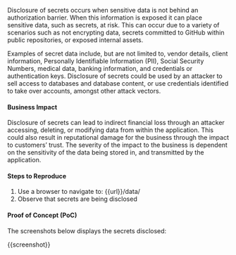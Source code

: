 Disclosure of secrets occurs when sensitive data is not behind an authorization barrier. When this information is exposed it can place sensitive data, such as secrets, at risk. This can occur due to a variety of scenarios such as not encrypting data, secrets committed to GitHub within public repositories, or exposed internal assets.

Examples of secret data include, but are not limited to, vendor details, client information, Personally Identifiable Information (PII), Social Security Numbers, medical data, banking information, and credentials or authentication keys. Disclosure of secrets could be used by an attacker to sell access to databases and database content, or use credentials identified to take over accounts, amongst other attack vectors.

#### Business Impact

Disclosure of secrets can lead to indirect financial loss through an attacker accessing, deleting, or modifying data from within the application. This could also result in reputational damage for the business through the impact to customers’ trust. The severity of the impact to the business is dependent on the sensitivity of the data being stored in, and transmitted by the application.

#### Steps to Reproduce

1. Use a browser to navigate to: {{url}}/data/
1. Observe that secrets are being disclosed

#### Proof of Concept (PoC)

The screenshots below displays the secrets disclosed:

{{screenshot}}
